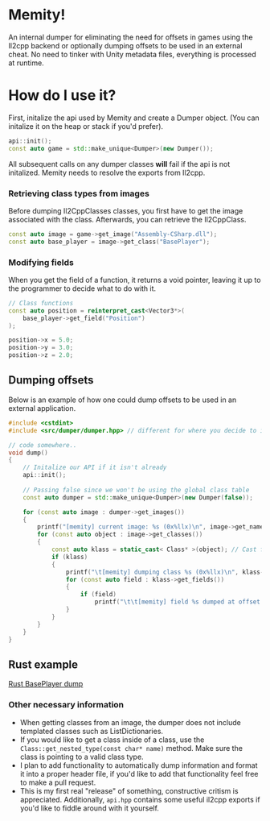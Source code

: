 
# Memity!
An internal dumper for eliminating the need for offsets in games using the Il2cpp backend or optionally dumping offsets to be used in an external cheat.
No need to tinker with Unity metadata files, everything is processed at runtime.

# How do I use it?

First, initalize the api used by Memity and create a Dumper object. (You can initalize it on the heap or stack if you'd prefer).
```cpp
api::init();
const auto game = std::make_unique<Dumper>(new Dumper());
```
All subsequent calls on any dumper classes **will** fail if the api is not initalized.
Memity needs to resolve the exports from Il2cpp.

### Retrieving class types from images
Before dumping Il2CppClasses classes, you first have to get the image associated with the class. Afterwards, you can retrieve the Il2CppClass.
```cpp
const auto image = game->get_image("Assembly-CSharp.dll");
const auto base_player = image->get_class("BasePlayer");
```
### Modifying fields
When you get the field of a function, it returns a void pointer, leaving it up to the programmer to decide what to do with it.
```cpp
// Class functions
const auto position = reinterpret_cast<Vector3*>(
	base_player->get_field("Position")
);

position->x = 5.0;
position->y = 3.0;
position->z = 2.0;
```
## Dumping offsets
Below is an example of how one could dump offsets to be used in an external application.

```cpp
#include <cstdint>
#include <src/dumper/dumper.hpp> // different for where you decide to include your files

// code somewhere..
void dump() 
{
	// Initalize our API if it isn't already
	api::init();
	
	// Passing false since we won't be using the global class table
	const auto dumper = std::make_unique<Dumper>(new Dumper(false)); 

	for (const auto image : dumper->get_images())
	{
		printf("[memity] current image: %s (0x%llx)\n", image->get_name(), static_cast< void* >(image));
		for (const auto object : image->get_classes())
		{
			const auto klass = static_cast< Class* >(object); // Cast from void* to our custom Il2CppClass implementation
			if (klass)
			{
				printf("\t[memity] dumping class %s (0x%llx)\n", klass->get_name(), static_cast< void* >(klass));
				for (const auto field : klass->get_fields())
				{
					if (field)
						printf("\t\t[memity] field %s dumped at offset 0x%x\n", api::get_field_name(field), klass->get_field_offset(api::get_field_name(field)));
				}
			}
		}
	}
}
```
## Rust example
[Rust BasePlayer dump](dump.PNG "Rust BasePlayer dump") 

### Other necessary information
- When getting classes from an image, the dumper does not include templated classes such as ListDictionaries.
- If you would like to get a class inside of a class, use the ``Class::get_nested_type(const char* name)`` method. Make sure the class is pointing to a valid class type.
- I plan to add functionality to automatically dump information and format it into a proper header file, if you'd like to add that functionality feel free to make a pull request.
- This is my first real "release" of something, constructive critism is appreciated. Additionally, ``api.hpp`` contains some useful il2cpp exports if you'd like to fiddle around with it yourself.

